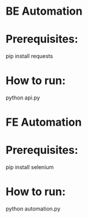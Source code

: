 # BE Automation

# Prerequisites:
pip install requests
# How to run:
python api.py

# FE Automation


# Prerequisites:
pip install selenium
# How to run:
python automation.py